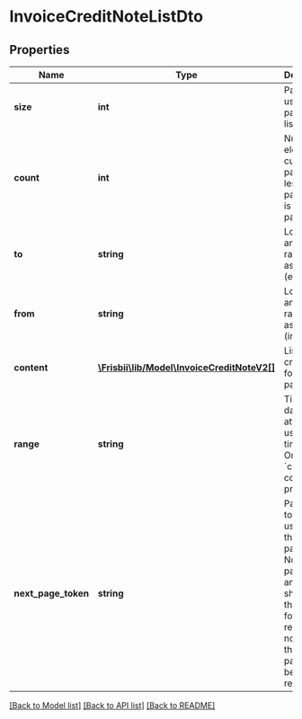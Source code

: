 # InvoiceCreditNoteListDto

## Properties
Name | Type | Description | Notes
------------ | ------------- | ------------- | -------------
**size** | **int** | Page size used in paginated list | 
**count** | **int** | Number of elements in current page. If less than page size it is the last page. | 
**to** | **string** | Local date and time range used as to (exclusive) | 
**from** | **string** | Local date and time range used as from (inclusive) | 
**content** | [**\Frisbii\lib/Model\InvoiceCreditNoteV2[]**](InvoiceCreditNoteV2.md) | List of credit notes for current page | 
**range** | **string** | Time and date attribute used to time limit. Only &#x60;created&#x60; could be present. | 
**next_page_token** | **string** | Pagination token to use to get the next page. Notice that page size and range should be the same for all page requests. If not present the last page has been reached. | [optional] 

[[Back to Model list]](../../README.md#documentation-for-models) [[Back to API list]](../../README.md#documentation-for-api-endpoints) [[Back to README]](../../README.md)

